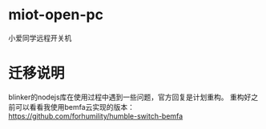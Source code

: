 # miot-open-pc
小爱同学远程开关机
# 迁移说明
blinker的nodejs库在使用过程中遇到一些问题，官方回复是计划重构。
重构好之前可以看看我使用bemfa云实现的版本：https://github.com/forhumility/humble-switch-bemfa
